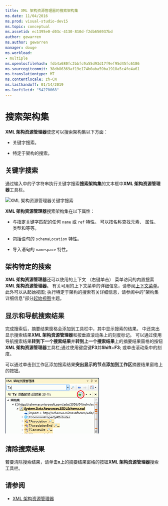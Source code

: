 ```yaml
---
title: XML 架构资源管理器的搜索架构集
ms.date: 11/04/2016
ms.prod: visual-studio-dev15
ms.topic: conceptual
ms.assetid: ec1395e0-d03c-4130-810d-f2db656937bd
author: gewarren
ms.author: gewarren
manager: douge
ms.workload:
- multiple
ms.openlocfilehash: fdb4a680fc2bbfc9a55d93d17f9ef95d45fc6186
ms.sourcegitcommit: 38db86369af19e174b0aba59ba1918a5c4fe4a61
ms.translationtype: MT
ms.contentlocale: zh-CN
ms.lasthandoff: 01/14/2019
ms.locfileid: "54270068"
---
```

# <a name="search-the-schema-set"></a>搜索架构集

**XML 架构资源管理器**使您可以搜索架构集以下方面：

-   关键字搜索。

-   特定于架构的搜索。

## <a name="keyword-search"></a>关键字搜索

 通过输入中的子字符串执行关键字搜索**搜索架构集**的文本框中**XML 架构资源管理器**工具栏。

 ![XML 架构资源管理器关键字搜索](../xml-tools/media/schemaexplorersearch.gif)

 **XML 架构资源管理器**搜索架构集在以下属性：

-   与指定关键字匹配的任何 `name` 或 `ref` 特性。 可以按名称查找元素、 属性、 类型和等等。

-   包括语句的 `schemaLocation` 特性。

-   导入语句的 `namespace` 特性。

## <a name="schema-specific-search"></a>架构特定的搜索

 **XML 架构资源管理器**还可以使用的上下文 （右键单击） 菜单访问的内置搜索**XML 架构资源管理器**。 有关可用的上下文菜单的详细信息，请参阅[上下文菜单](../xml-tools/context-menus-xml-schema-explorer.md)。 此外可以从起始视图; 执行特定于架构的搜索有关详细信息，请参阅中的"架构集详细信息"部分[起始视图](../xml-tools/start-view.md)主题。

## <a name="display-and-navigate-search-results"></a>显示和导航搜索结果

 完成搜索后，摘要结果窗格会添加到工具栏中，其中显示搜索的结果。 中还突出显示搜索结果**XML 架构资源管理器**和按垂直滚动条上的刻度标记。 可以通过使用导航搜索结果**转到下一个搜索结果**并**转到上一个搜索结果**上的摘要结果窗格的按钮**XML 架构资源管理器**工具栏;通过使用键盘键**F3**并**Shift**+**F3**; 或单击滚动条中的刻度。

 可以通过单击到工作区添加搜索结果**突出显示的节点添加到工作区**摘要结果窗格上的按钮。

 ![XML 架构资源管理器搜索结果](../xml-tools/media/schemaexplorersearchresult.gif)

## <a name="clear-search-results"></a>清除搜索结果

 若要清除搜索结果，请单击**x**上的摘要结果窗格的按钮**XML 架构资源管理器**搜索工具栏。

## <a name="see-also"></a>请参阅

- [XML 架构资源管理器](../xml-tools/xml-schema-explorer.md)